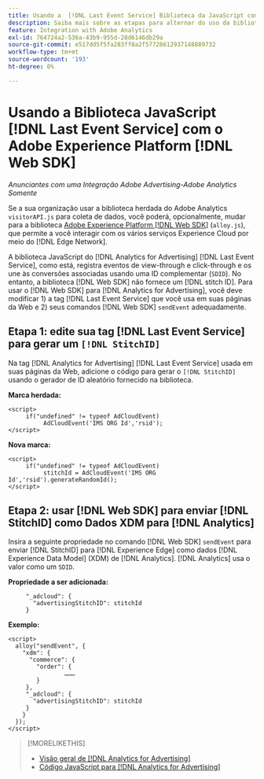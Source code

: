 ```yaml
---
title: Usando a  [!DNL Last Event Service] Biblioteca da JavaScript com [!DNL Web SDK]
description: Saiba mais sobre as etapas para alternar do uso da biblioteca  [!DNL Analytics] [!DNL visitorAPI] para a biblioteca  [!DNL Experience Platform] [!DNL Web SDK] na sua implementação do  [!DNL Analytics for Advertising] .
feature: Integration with Adobe Analytics
exl-id: 764724a2-536a-43b9-955d-28d6146db29a
source-git-commit: e517dd5f5fa283ff8a2f57728612937148889732
workflow-type: tm+mt
source-wordcount: '193'
ht-degree: 0%

---
```


# Usando a Biblioteca JavaScript [!DNL Last Event Service] com o Adobe Experience Platform [!DNL Web SDK]

*Anunciantes com uma Integração Adobe Advertising-Adobe Analytics Somente*

Se a sua organização usar a biblioteca herdada do Adobe Analytics `visitorAPI.js` para coleta de dados, você poderá, opcionalmente, mudar para a biblioteca [Adobe Experience Platform [!DNL Web SDK]](https://experienceleague.adobe.com/docs/experience-platform/edge/home.html?lang=pt-BR) (`alloy.js`), que permite a você interagir com os vários serviços Experience Cloud por meio do [!DNL Edge Network].

A biblioteca JavaScript do [!DNL Analytics for Advertising] [!DNL Last Event Service], como está, registra eventos de view-through e click-through e os une às conversões associadas usando uma ID complementar (`SDID`). No entanto, a biblioteca [!DNL Web SDK] não fornece um [!DNL stitch ID]. Para usar o [!DNL Web SDK] para [!DNL Analytics for Advertising], você deve modificar 1) a tag [!DNL Last Event Service] que você usa em suas páginas da Web e 2) seus comandos [!DNL Web SDK] `sendEvent` adequadamente.

## Etapa 1: edite sua tag [!DNL Last Event Service] para gerar um `[!DNL StitchID]`

Na tag [!DNL Analytics for Advertising] [!DNL Last Event Service] usada em suas páginas da Web, adicione o código para gerar o `[!DNL StitchID]` usando o gerador de ID aleatório fornecido na biblioteca.

**Marca herdada:**

```
<script>
     if("undefined" != typeof AdCloudEvent) 
          AdCloudEvent('IMS ORG Id','rsid');
</script>
```

**Nova marca:**

```
<script>
     if("undefined" != typeof AdCloudEvent) 
          stitchId = AdCloudEvent('IMS ORG Id','rsid').generateRandomId();
</script>
```

## Etapa 2: usar [!DNL Web SDK] para enviar [!DNL StitchID] como Dados XDM para [!DNL Analytics]

Insira a seguinte propriedade no comando [!DNL Web SDK] `sendEvent` para enviar [!DNL StitchID] para [!DNL Experience Edge] como dados [!DNL Experience Data Model] (XDM) de [!DNL Analytics].<!-- The library sends the StitchID to [!DNL Experience Edge] as `[_adcloud.advertisingStitchID](https://github.com/adobe/xdm/blob/master/docs/reference/adobe/experience/adcloud/stitch.schema.md)`. --> [!DNL Analytics] usa o valor como um `SDID`.

**Propriedade a ser adicionada:**

```
     "_adcloud": {
       "advertisingStitchID": stitchId
     }
```

**Exemplo:**

```
<script>
  alloy("sendEvent", {
    "xdm": {
      "commerce": {
        "order": {
                ………
        }
     },
     "_adcloud": {
       "advertisingStitchID": stitchId
     }
    }
  });
</script>
```

>[!MORELIKETHIS]
>
>* [Visão geral de [!DNL Analytics for Advertising]](overview.md)
>* [Código JavaScript para [!DNL Analytics for Advertising]](/help/integrations/analytics/javascript.md)
